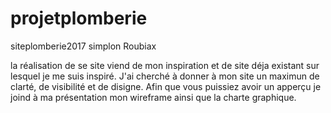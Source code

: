 # projetplomberie
siteplomberie2017 simplon Roubiax

la réalisation de se site viend de mon inspiration et de site déja existant sur lesquel je me suis inspiré. J'ai cherché à donner à mon site un maximun de clarté, de visibilité et de disigne. Afin que vous puissiez avoir un apperçu je joind à ma présentation mon wireframe ainsi que la charte graphique.
